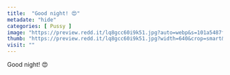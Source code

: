 ```yaml
---
title:  "Good night! 😍"
metadate: "hide"
categories: [ Pussy ]
image: "https://preview.redd.it/lq8gcc60i9k51.jpg?auto=webp&s=101a5487f9e6ec0c9fdc27399f2db8e7863b5dc0"
thumb: "https://preview.redd.it/lq8gcc60i9k51.jpg?width=640&crop=smart&auto=webp&s=70dbf24880f3918d52922b01334e4f414096e187"
visit: ""
---
```

Good night! 😍
